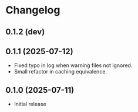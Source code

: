 # Changelog

## 0.1.2 (dev)

## 0.1.1 (2025-07-12)

- Fixed typo in log when warning files not ignored.
- Small refactor in caching equivalence.

## 0.1.0 (2025-07-11)

- Initial release
